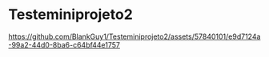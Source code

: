 # Testeminiprojeto2

https://github.com/BlankGuy1/Testeminiprojeto2/assets/57840101/e9d7124a-99a2-44d0-8ba6-c64bf44e1757

